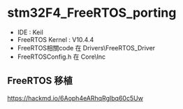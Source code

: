 # stm32F4_FreeRTOS_porting

- IDE : Keil
- FreeRTOS Kernel : V10.4.4
- FreeRTOS相關code 在 Drivers\FreeRTOS_Driver
- FreeRTOSConfig.h 在 Core\Inc

## FreeRTOS 移植

https://hackmd.io/6Aoph4eARhqRgIbq60c5Uw
